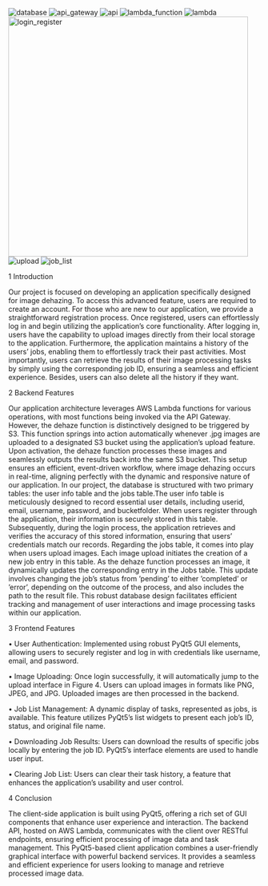 
![database](https://github.com/Jingze123/CloudVisioner-an-aws-based-dehaze-platform/assets/151967524/72ff0e3d-fe62-4a7d-bade-78e2313fccc5)
![api_gateway](https://github.com/Jingze123/CloudVisioner-an-aws-based-dehaze-platform/assets/151967524/9a5b096f-9df9-4dcb-8714-c1ecfa1a71c6)
![api](https://github.com/Jingze123/CloudVisioner-an-aws-based-dehaze-platform/assets/151967524/0ec3c4f6-85b4-48c5-a6aa-46f34ae3752d)
![lambda_function](https://github.com/Jingze123/CloudVisioner-an-aws-based-dehaze-platform/assets/151967524/a9d19a53-e902-49af-a277-034910610427)
![lambda](https://github.com/Jingze123/CloudVisioner-an-aws-based-dehaze-platform/assets/151967524/e24e5d27-ab89-49d9-ae26-5d88fd70b4f7)
<img width="479" alt="login_register" src="https://github.com/Jingze123/CloudVisioner-an-aws-based-dehaze-platform/assets/151967524/21dfd8ae-bac3-4128-ac05-fcacf4414f69">
![upload](https://github.com/Jingze123/CloudVisioner-an-aws-based-dehaze-platform/assets/151967524/08a50cf7-0d03-47f9-9ab7-965f7dd4c03f)
![job_list](https://github.com/Jingze123/CloudVisioner-an-aws-based-dehaze-platform/assets/151967524/d053185a-6fc1-46ae-b3ca-2cd2aa8b2087)


1 Introduction

Our project is focused on developing an application specifically designed for image dehazing. To access this
advanced feature, users are required to create an account. For those who are new to our application, we provide a
straightforward registration process. Once registered, users can effortlessly log in and begin utilizing the application’s
core functionality.
After logging in, users have the capability to upload images directly from their local storage to the application.
Furthermore, the application maintains a history of the users’ jobs, enabling them to effortlessly track their past
activities. Most importantly, users can retrieve the results of their image processing tasks by simply using the
corresponding job ID, ensuring a seamless and efficient experience. Besides, users can also delete all the history if
they want.

2 Backend Features

Our application architecture leverages AWS Lambda functions for various operations, with most functions being
invoked via the API Gateway. However, the dehaze function is distinctively designed to be triggered by S3. This
function springs into action automatically whenever .jpg images are uploaded to a designated S3 bucket using the
application’s upload feature. Upon activation, the dehaze function processes these images and seamlessly outputs the
results back into the same S3 bucket. This setup ensures an efficient, event-driven workflow, where image dehazing
occurs in real-time, aligning perfectly with the dynamic and responsive nature of our application.
In our project, the database is structured with two primary tables: the user info table and the jobs table.The
user info table is meticulously designed to record essential user details, including userid, email, username, password,
and bucketfolder. When users register through the application, their information is securely stored in this table.
Subsequently, during the login process, the application retrieves and verifies the accuracy of this stored information,
ensuring that users’ credentials match our records.
Regarding the jobs table, it comes into play when users upload images. Each image upload initiates the creation
of a new job entry in this table. As the dehaze function processes an image, it dynamically updates the corresponding
entry in the Jobs table. This update involves changing the job’s status from ’pending’ to either ’completed’ or ’error’,
depending on the outcome of the process, and also includes the path to the result file. This robust database design
facilitates efficient tracking and management of user interactions and image processing tasks within our application.

3 Frontend Features

• User Authentication: Implemented using robust PyQt5 GUI elements, allowing users to securely register
and log in with credentials like username, email, and password.

• Image Uploading: Once login successfully, it will automatically jump to the upload interface in Figure 4. Users can upload images in formats like PNG, JPEG, and JPG. Uploaded images are then processed in the backend.

• Job List Management: A dynamic display of tasks, represented as jobs, is available. This feature utilizes PyQt5’s list widgets to present each job’s ID, status, and original file name.

• Downloading Job Results: Users can download the results of specific jobs locally by entering the job ID. PyQt5’s interface elements are used to handle user input.

• Clearing Job List: Users can clear their task history, a feature that enhances the application’s usability and user control.

4 Conclusion

The client-side application is built using PyQt5, offering a rich set of GUI components that enhance user experience and interaction. The backend API, hosted on AWS Lambda, communicates with the client over RESTful
endpoints, ensuring efficient processing of image data and task management. This PyQt5-based client application
combines a user-friendly graphical interface with powerful backend services. It provides a seamless and efficient
experience for users looking to manage and retrieve processed image data.
